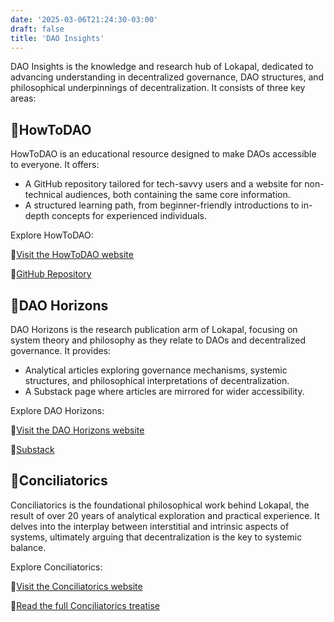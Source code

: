 ```yaml
---
date: '2025-03-06T21:24:30-03:00'
draft: false
title: 'DAO Insights'
---
```


DAO Insights is the knowledge and research hub of Lokapal, dedicated to advancing understanding in decentralized governance, DAO structures, and philosophical underpinnings of decentralization. It consists of three key areas:

## 🔹HowToDAO
HowToDAO is an educational resource designed to make DAOs accessible to everyone. It offers:
- A GitHub repository tailored for tech-savvy users and a website for non-technical audiences, both containing the same core information.
- A structured learning path, from beginner-friendly introductions to in-depth concepts for experienced individuals.

Explore HowToDAO:

🔸[Visit the HowToDAO website](https://lokapal.github.io/howtodao/)

🔸[GitHub Repository](https://github.com/lokapal/howtodao/)

## 🔹DAO Horizons
DAO Horizons is the research publication arm of Lokapal, focusing on system theory and philosophy as they relate to DAOs and decentralized governance. It provides:
- Analytical articles exploring governance mechanisms, systemic structures, and philosophical interpretations of decentralization.
- A Substack page where articles are mirrored for wider accessibility.

Explore DAO Horizons:

🔸[Visit the DAO Horizons website](https://lokapal.github.io/daohorizons/)

🔸[Substack](https://substack.com/@lokapal)

## 🔹Conciliatorics
Conciliatorics is the foundational philosophical work behind Lokapal, the result of over 20 years of analytical exploration and practical experience. It delves into the interplay between interstitial and intrinsic aspects of systems, ultimately arguing that decentralization is the key to systemic balance.

Explore Conciliatorics:

🔸[Visit the Conciliatorics website](https://lokapal.github.io/conciliatorics/)

🔸[Read the full Conciliatorics treatise](https://lokapal.github.io/conciliatorics/treatise)

